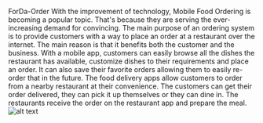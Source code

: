 ForDa-Order
With the improvement of technology, Mobile Food Ordering is becoming a popular topic. That's because they are serving the ever-increasing demand for convincing. The main purpose of an ordering system is to provide customers with a way to place an order at a restaurant over the internet. The main reason is that it benefits both the customer and the business. With a mobile app, customers can easily browse all the dishes the restaurant has available, customize dishes to their requirements and place an order. It can also save their favorite orders allowing them to easily re-order that in the future.
The food delivery apps allow customers to order from a nearby restaurant at their convenience. The customers can get their order delivered, they can pick it up themselves or they can dine in. The restaurants receive the order on the restaurant app and prepare the meal.
![alt text](https://github.com/perezjohndave/ForDa-Order/edit/main/one.png?raw=true)
